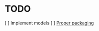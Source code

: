 # TODO

[ ] Implement models
[ ] [Proper packaging](https://python-packaging.readthedocs.io/en/latest/minimal.html)
